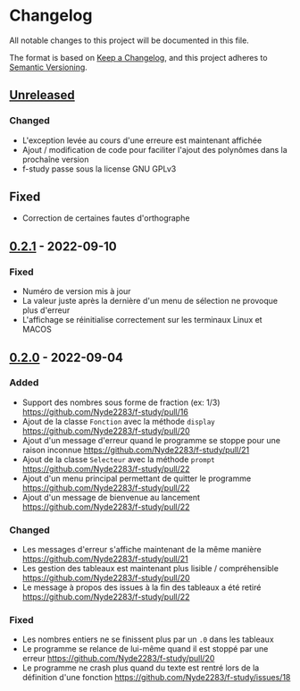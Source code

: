 # Changelog

All notable changes to this project will be documented in this file.

The format is based on [Keep a Changelog](https://keepachangelog.com/en/1.0.0/),
and this project adheres to [Semantic Versioning](https://semver.org/spec/v2.0.0.html).


## [Unreleased]

### Changed

- L'exception levée au cours d'une erreure est maintenant affichée
- Ajout / modification de code pour faciliter l'ajout des polynômes dans la prochaîne version
- f-study passe sous la license GNU GPLv3

## Fixed

- Correction de certaines fautes d'orthographe

## [0.2.1] - 2022-09-10

### Fixed

- Numéro de version mis à jour
- La valeur juste après la dernière d'un menu de sélection ne provoque plus d'erreur
- L'affichage se réinitialise correctement sur les terminaux Linux et MACOS

## [0.2.0] - 2022-09-04

### Added

- Support des nombres sous forme de fraction (ex: 1/3) https://github.com/Nyde2283/f-study/pull/16
- Ajout de la classe `Fonction` avec la méthode `display` https://github.com/Nyde2283/f-study/pull/20
- Ajout d'un message d'erreur quand le programme se stoppe pour une raison inconnue https://github.com/Nyde2283/f-study/pull/21
- Ajout de la classe `Selecteur` avec la méthode `prompt` https://github.com/Nyde2283/f-study/pull/22
- Ajout d'un menu principal permettant de quitter le programme https://github.com/Nyde2283/f-study/pull/22
- Ajout d'un message de bienvenue au lancement https://github.com/Nyde2283/f-study/pull/22

### Changed

- Les messages d'erreur s'affiche maintenant de la même manière https://github.com/Nyde2283/f-study/pull/21
- Les gestion des tableaux est maintenant plus lisible / compréhensible https://github.com/Nyde2283/f-study/pull/20
- Le message à propos des issues à la fin des tableaux a été retiré https://github.com/Nyde2283/f-study/pull/22

### Fixed

- Les nombres entiers ne se finissent plus par un `.0` dans les tableaux
- Le programme se relance de lui-même quand il est stoppé par une erreur https://github.com/Nyde2283/f-study/pull/20
- Le programme ne crash plus quand du texte est rentré lors de la définition d'une fonction https://github.com/Nyde2283/f-study/issues/18

[Unreleased]: https://github.com/Nyde2283/f-study/compare/v0.2.1...dev
[0.2.1]: https://github.com/Nyde2283/f-study/compare/v0.2.0...v0.2.1
[0.2.0]: https://github.com/Nyde2283/f-study/compare/v0.1.0...v0.2.0